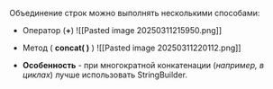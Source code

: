 
Объединение строк можно выполнять несколькими способами:
- Оператор (**+**)
![[Pasted image 20250311215950.png]]
- Метод ( **concat( )** )
![[Pasted image 20250311220112.png]]

- **Особенность** - при многократной конкатенации (*например, в циклах*) лучше использовать StringBuilder.
